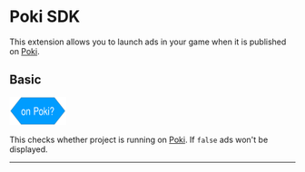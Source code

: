 # Poki SDK

This extension allows you to launch ads in your game when it is published on [Poki](https://poki.com/).

## Basic

<img src="/docs/PokiSDK/assets/images/onPokiBlock.svg" width="100" height="50">

This checks whether project is running on [Poki](https://poki.com/). If `false` ads won't be displayed.

---
